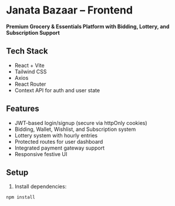 # Janata Bazaar – Frontend

**Premium Grocery & Essentials Platform with Bidding, Lottery, and Subscription Support**

## Tech Stack
- React + Vite
- Tailwind CSS
- Axios
- React Router
- Context API for auth and user state

## Features
- JWT-based login/signup (secure via httpOnly cookies)
- Bidding, Wallet, Wishlist, and Subscription system
- Lottery system with hourly entries
- Protected routes for user dashboard
- Integrated payment gateway support
- Responsive festive UI

## Setup

1. Install dependencies:
```bash
npm install

